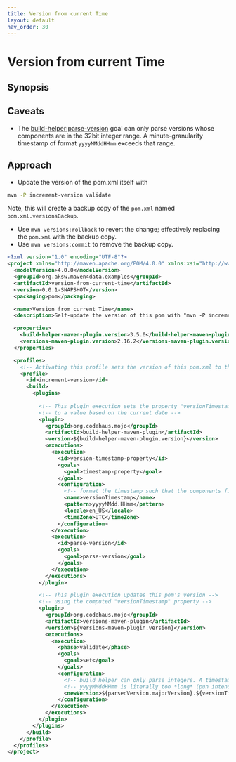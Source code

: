 ```yaml
---
title: Version from current Time
layout: default
nav_order: 30
---
```


# Version from current Time

## Synopsis

## Caveats

* The [build-helper:parse-version](https://www.mojohaus.org/build-helper-maven-plugin/parse-version-mojo.html) goal can only parse versions whose components are in the 32bit integer range.
A minute-granularity timestamp of format `yyyyMMddHHmm` exceeds that range.

## Approach

* Update the version of the pom.xml itself with
```bash
mvn -P increment-version validate
```
Note, this will create a backup copy of the `pom.xml` named `pom.xml.versionsBackup`.
* Use `mvn versions:rollback` to revert the change; effectively replacing the `pom.xml` with the backup copy.
* Use `mvn versions:commit` to remove the backup copy.

```xml
<?xml version="1.0" encoding="UTF-8"?>
<project xmlns="http://maven.apache.org/POM/4.0.0" xmlns:xsi="http://www.w3.org/2001/XMLSchema-instance" xsi:schemaLocation="http://maven.apache.org/POM/4.0.0 http://maven.apache.org/xsd/maven-4.0.0.xsd">
  <modelVersion>4.0.0</modelVersion>
  <groupId>org.aksw.maven4data.examples</groupId>
  <artifactId>version-from-current-time</artifactId>
  <version>0.0.1-SNAPSHOT</version>
  <packaging>pom</packaging>

  <name>Version from current Time</name>
  <description>Self-update the version of this pom with "mvn -P increment-version validate"</description>

  <properties>
    <build-helper-maven-plugin.version>3.5.0</build-helper-maven-plugin.version>
    <versions-maven-plugin.version>2.16.2</versions-maven-plugin.version>
  </properties>

  <profiles>
    <!-- Activating this profile sets the version of this pom.xml to the current timestamp (minute granularity) -->
    <profile>
      <id>increment-version</id>
      <build>
        <plugins>
        
          <!-- This plugin execution sets the property "versionTimestamp" -->
          <!-- to a value based on the current date -->
          <plugin>
            <groupId>org.codehaus.mojo</groupId>
            <artifactId>build-helper-maven-plugin</artifactId>
            <version>${build-helper-maven-plugin.version}</version>
            <executions>
              <execution>
                <id>version-timestamp-property</id>
                <goals>
                  <goal>timestamp-property</goal>
                </goals>
                <configuration>
                  <!-- format the timestamp such that the components fit into integers -->
                  <name>versionTimestamp</name>
                  <pattern>yyyyMMdd.HHmm</pattern>
                  <locale>en_US</locale>
                  <timeZone>UTC</timeZone>
                </configuration>
              </execution>
              <execution>
                <id>parse-version</id>
                <goals>
                  <goal>parse-version</goal>
                </goals>
              </execution>
            </executions>
          </plugin>

          <!-- This plugin execution updates this pom's version -->
          <!-- using the computed "versionTimestamp" property -->
          <plugin>
            <groupId>org.codehaus.mojo</groupId>
            <artifactId>versions-maven-plugin</artifactId>
            <version>${versions-maven-plugin.version}</version>
            <executions>
              <execution>
                <phase>validate</phase>
                <goals>
                  <goal>set</goal>
                </goals>
                <configuration>
                  <!-- build helper can only parse integers. A timestamp of minute granularity such as -->
                  <!-- yyyyMMddHHmm is literally too *long* (pun intended) -->
                  <newVersion>${parsedVersion.majorVersion}.${versionTimestamp}-SNAPSHOT</newVersion>                  
                </configuration>
              </execution>
            </executions>
          </plugin>
        </plugins>
      </build>
    </profile>
  </profiles>
</project>
```

